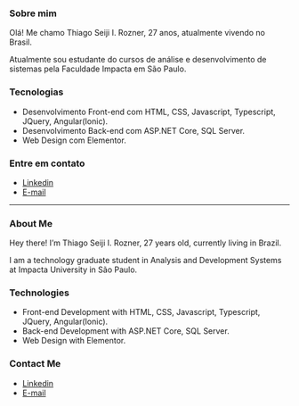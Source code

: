 ### Sobre mim
Olá! Me chamo Thiago Seiji I. Rozner, 27 anos, atualmente vivendo no Brasil.

Atualmente sou estudante do cursos de análise e desenvolvimento de sistemas pela Faculdade Impacta em São Paulo.

### Tecnologias
- Desenvolvimento Front-end com HTML, CSS, Javascript, Typescript, JQuery, Angular(Ionic).
- Desenvolvimento Back-end com ASP.NET Core, SQL Server.
- Web Design com Elementor.

###  Entre em contato
- <a href="https://www.linkedin.com/in/thiago-rozner-272055115/">Linkedin</a>
- <a href="mailto:thiagorozner@gmail.com">E-mail</a>
</div>

------------------------------------------------------------------------------------------------------------------

### About Me
Hey there! I’m Thiago Seiji I. Rozner, 27 years old, currently living in Brazil. 

I am a technology graduate student in Analysis and Development Systems at Impacta University in São Paulo.

### Technologies
- Front-end Development with HTML, CSS, Javascript, Typescript, JQuery, Angular(Ionic).
- Back-end Development with ASP.NET Core, SQL Server.
- Web Design with Elementor.

###  Contact Me
- <a href="https://www.linkedin.com/in/thiago-rozner-272055115/">Linkedin</a>
- <a href="mailto:thiagorozner@gmail.com">E-mail</a>
</div>
